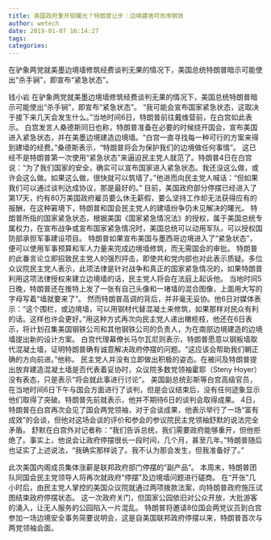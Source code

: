 ```yaml
---
title: 美国政府重开现曙光？特朗普让步：边境建墙可改用钢铁
author: wetech
date: 2019-01-07 16:14:27
tags: 
categories: 
---
```

在驴象两党就美墨边境墙修筑经费谈判无果的情况下，美国总统特朗普暗示可能使出“杀手锏”，即宣布“紧急状态”。
<!-- more -->
钱小岩
在驴象两党就美墨边境墙修筑经费谈判无果的情况下，美国总统特朗普暗示可能使出“杀手锏”，即宣布“紧急状态”。
“我可能会宣布国家紧急状态，这取决于接下来几天会发生什么。”当地时间6日，特朗普前往戴维营前，在白宫如此表示。
白宫发言人桑德斯同日也称，特朗普准备在必要的时候绕开国会，宣布美国进入紧急状态，并在美墨边境建造边境墙。“白宫一直寻找每一种可行的方案来得到建墙的经费。”桑德斯表示，“特朗普将会为保护我们的边境做任何事情”。
这已经不是特朗普第一次使用“紧急状态”来逼迫民主党人就范了。特朗普4日在白宫说：“为了我们国家的安全，确实可以宣布国家进入紧急状态。我还没这么做，或许会这么做。如果这么做，很快就可以筑墙了。”他进而向民主党人喊话：“但如果我们可以通过谈判达成协议，那是最好的。”
目前，美国政府部分停摆已经进入了第17天，约有80万美国政府雇员要么休无薪假，要么坚持工作却无法获得应有的报酬，在这种窘境下，特朗普和国会民主党人的建墙纷争仍未见解决的曙光。
特朗普所指的国家紧急状态，根据美国《国家紧急情况法》的授权，属于美国总统专属权力，在宣布战争或宣布国家紧急情况时，美国总统可以动用军队，可以授权国防部承担军事建设项目。
特朗普如果宣布美国与墨西哥边境进入了“紧急状态”，便可以使用军事预算和军人力量来完成边境墙修筑，而无需国会的审批。
特朗普的此番言论立即招致民主党人的强烈抨击，即使共和党内部也对此表示质疑。多位众议院民主党人表示，此项法律是针对战争和真正的国家紧急情况的，如果特朗普利用这项法律授权来建立边境墙的话，民主党人将会在法庭上起诉他。
当地时间5日晚，特朗普还在推特上发了一张有自己头像和一堵墙的混合图像，上面用大写的字母写着“墙就要来了”。
然而特朗普高调的背后，并非毫无妥协。他6日对媒体表示：“这个围栏，或边境墙，可以用钢材代替混凝土来修筑，如果那样对民众有利的话。这样也许会更好。”用这种方式再次向民主党人递出橄榄枝，他还在6日表示，将计划召集美国钢铁公司和其他钢铁公司的负责人，为在南部边境建造的边境墙提出新的设计方案。
白宫代理幕僚长马尔瓦尼则表示，特朗普愿意以钢板墙取代混凝土墙，证明特朗普确有诚意解决政府停摆的问题。“这应该会帮助我们朝正确的方向前进。”他称。
民主党人并没有立即做出积极的姿态。在被问及特朗普提出放弃建造混凝土墙是否代表着妥协时，众议院多数党领袖霍耶（Steny Hoyer）没有表态，只是表示“将会就此事进行讨论”。
美国副总统彭斯等白宫高级官员，在当地时间6日下午与国会方面进行了谈判，但是会议结束后，没有任何迹象显示他们取得了突破。特朗普先前就表示，他并不期待6日的谈判会取得成果。
4日，特朗普在白宫再次会见了国会两党领袖，对于会谈成果，他表示举行了一场“富有成效”的会谈，但他对这场会谈的评价和参会的参议院民主党领袖舒默的说法完全矛盾。
舒默在白宫外对记者称：“我们告诉总统，我们需要政府能够重开，但他拒绝了。事实上，他说会让政府停摆很长一段时间，几个月，甚至几年。”特朗普随后也证实了上述说法，“我确实那样说了。我不认为那会发生，但我准备好了。”
 
 
此次美国内阁成员集体涨薪是联邦政府部门停摆的“副产品”。
本周末，特朗普团队同国会民主党领导人将再次就政府“停摆”及边境墙问题进行磋商。
在“开张”几小时后，由民主党人掌控的美国众议院就通过两项拨款法案，向特朗普政府施压试图结束政府停摆状态。
这一次政府关门，但国家公园依旧对公众开放，大批游客的涌入，让无人服务的公园陷入一片混乱。
特朗普将邀请8位国会两党议员到白宫参加一场边境安全事务简要说明会，这是自美国联邦政府停摆以来，特朗普首次与两党领袖会面。
